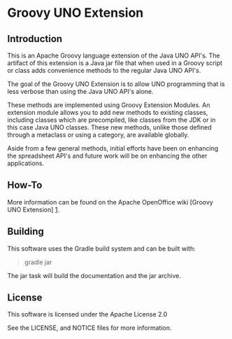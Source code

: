 Groovy UNO Extension
====================

Introduction
------------
This is an Apache Groovy language extension of the Java UNO API's. The artifact of this extension is a Java jar file that when used in a Groovy script or class adds convenience methods to the regular Java UNO API's.

The goal of the Groovy UNO Extension is to allow UNO programming that is less verbose than using the Java UNO API's alone.

These methods are implemented using Groovy Extension Modules. An extension module allows you to add new methods to existing classes, including classes which are precompiled, like classes from the JDK or in this case Java UNO classes. These new methods, unlike those defined through a metaclass or using a category, are available globally.

Aside from a few general methods, initial efforts have been on enhancing the spreadsheet API's and future work will be on enhancing the other applications. 

How-To
------
More information can be found on the Apache OpenOffice wiki [Groovy UNO Extension] [1].

Building
--------
This software uses the Gradle build system and can be built with:
> gradle jar

The jar task will build the documentation and the jar archive.

License
-------
This software is licensed under the Apache License 2.0

See the LICENSE, and NOTICE files for more information.

[1]: https://wiki.openoffice.org/wiki/Groovy_UNO_Extension "Groovy UNO Extension"

